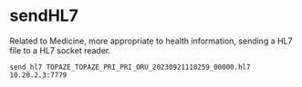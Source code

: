 # sendHL7
Related to Medicine, more appropriate to health information, sending a HL7 file to a HL7 socket reader.

```
send_hl7 TOPAZE_TOPAZE_PRI_PRI_ORU_20230921110259_00000.hl7 10.20.2.3:7779
```
